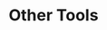 ---
title: Other Tools
summary: Contains posts related to `PaperMod`
description: Contains posts related to PaperMod
---